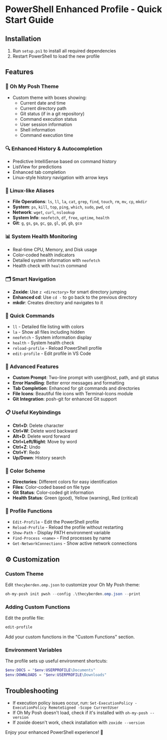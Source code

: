# PowerShell Enhanced Profile - Quick Start Guide

## Installation
1. Run `setup.ps1` to install all required dependencies
2. Restart PowerShell to load the new profile

## Features

### 🎨 Oh My Posh Theme
- Custom theme with boxes showing:
  - Current date and time
  - Current directory path
  - Git status (if in a git repository)
  - Command execution status
  - User session information
  - Shell information
  - Command execution time

### 🔍 Enhanced History & Autocompletion
- Predictive IntelliSense based on command history
- ListView for predictions
- Enhanced tab completion
- Linux-style history navigation with arrow keys

### 🐧 Linux-like Aliases
- **File Operations**: `ls`, `ll`, `la`, `cat`, `grep`, `find`, `touch`, `rm`, `mv`, `cp`, `mkdir`
- **System**: `ps`, `kill`, `top`, `ping`, `which`, `sudo`, `pwd`, `cd`
- **Network**: `wget`, `curl`, `nslookup`
- **System Info**: `neofetch`, `df`, `free`, `uptime`, `health`
- **Git**: `g`, `gs`, `ga`, `gc`, `gp`, `gl`, `gd`, `gb`, `gco`

### 📊 System Health Monitoring
- Real-time CPU, Memory, and Disk usage
- Color-coded health indicators
- Detailed system information with `neofetch`
- Health check with `health` command

### 🗂️ Smart Navigation
- **Zoxide**: Use `z <directory>` for smart directory jumping
- **Enhanced cd**: Use `cd -` to go back to the previous directory
- **mkdir**: Creates directory and navigates to it

### 🎯 Quick Commands
- `ll` - Detailed file listing with colors
- `la` - Show all files including hidden
- `neofetch` - System information display
- `health` - System health check
- `reload-profile` - Reload PowerShell profile
- `edit-profile` - Edit profile in VS Code

### 🔧 Advanced Features
- **Custom Prompt**: Two-line prompt with user@host, path, and git status
- **Error Handling**: Better error messages and formatting
- **Tab Completion**: Enhanced for git commands and directories
- **File Icons**: Beautiful file icons with Terminal-Icons module
- **Git Integration**: posh-git for enhanced Git support

### 📋 Useful Keybindings
- **Ctrl+D**: Delete character
- **Ctrl+W**: Delete word backward
- **Alt+D**: Delete word forward
- **Ctrl+Left/Right**: Move by word
- **Ctrl+Z**: Undo
- **Ctrl+Y**: Redo
- **Up/Down**: History search

### 🎨 Color Scheme
- **Directories**: Different colors for easy identification
- **Files**: Color-coded based on file type
- **Git Status**: Color-coded git information
- **Health Status**: Green (good), Yellow (warning), Red (critical)

### 📝 Profile Functions
- `Edit-Profile` - Edit the PowerShell profile
- `Reload-Profile` - Reload the profile without restarting
- `Show-Path` - Display PATH environment variable
- `Find-Process <name>` - Find processes by name
- `Get-NetworkConnections` - Show active network connections

## ⚙️ Customization

### Custom Theme
Edit `thecyberden.omp.json` to customize your Oh My Posh theme:

```powershell
oh-my-posh init pwsh --config .\thecyberden.omp.json --print
```

### Adding Custom Functions
Edit the profile file:

```powershell
edit-profile
```

Add your custom functions in the "Custom Functions" section.

### Environment Variables
The profile sets up useful environment shortcuts:

```powershell
$env:DOCS = "$env:USERPROFILE\Documents"
$env:DOWNLOADS = "$env:USERPROFILE\Downloads"
```

## Troubleshooting
- If execution policy issues occur, run: `Set-ExecutionPolicy -ExecutionPolicy RemoteSigned -Scope CurrentUser`
- If Oh My Posh doesn't load, check if it's installed with `oh-my-posh --version`
- If zoxide doesn't work, check installation with `zoxide --version`

Enjoy your enhanced PowerShell experience! 🚀
